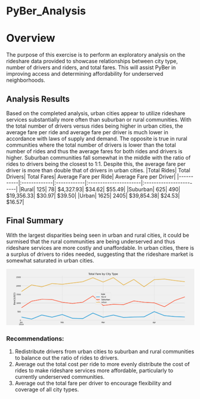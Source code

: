 # PyBer_Analysis
# Overview
The purpose of this exercise is to perform an exploratory analysis on the rideshare data provided to showcase relationships between city type, number of drivers and riders, and total fares. This will assist PyBer in improving access and determining affordability for underserved neighborhoods.
## Analysis Results
Based on the completed analysis, urban cities appear to utilize rideshare services substantially more often than suburban or rural communities. With the total number of drivers versus rides being higher in urban cities, the average fare per ride and average fare per driver is much lower in accordance with laws of supply and demand. The opposite is true in rural communities where the total number of drivers is lower than the total number of rides and thus the average fares for both rides and drivers is higher. Suburban communities fall somewhat in the middle with the ratio of rides to drivers being the closest to 1:1. Despite this, the average fare per driver is more than double that of drivers in urban cities.
	|Total Rides|	Total Drivers|	Total Fares|	Average Fare per Ride|	Average Fare per Driver|
  |-----------|:-------------|:------------|:----------------------|:------------------------|
|Rural|	125|	78|	$4,327.93|	$34.62|	$55.49|
|Suburban|	625|	490|	$19,356.33|	$30.97|	$39.50|
|Urban|	1625|	2405|	$39,854.38|	$24.53|	$16.57|

## Final Summary
With the largest disparities being seen in urban and rural cities, it could be surmised that the rural communities are being underserved and thus rideshare services are more costly and unaffordable. In urban cities, there is a surplus of drivers to rides needed, suggesting that the rideshare market is somewhat saturated in urban cities. 

![FinalSummary](https://github.com/agordon16/PyBer_Analysis/blob/5c46b3495b67d570937fac252b71fb860ca5e7f6/analysis/PyBer_fare_summary.png)

### Recommendations:
  1.	Redistribute drivers from urban cities to suburban and rural communities to balance out the ratio of rides to drivers.
  2.	Average out the total cost per ride to more evenly distribute the cost of rides to make rideshare services more affordable, particularly to currently underserved communities.
  3.	Average out the total fare per driver to encourage flexibility and coverage of all city types.
